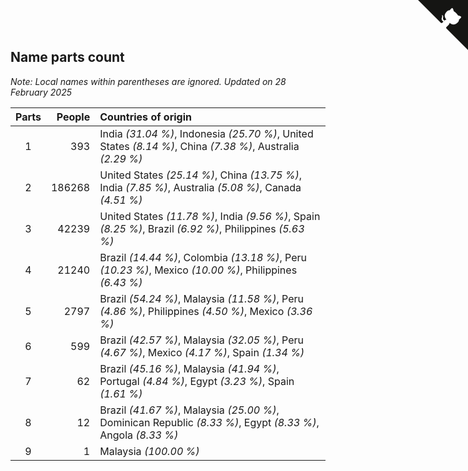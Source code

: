 ## Name parts count

*Note: Local names within parentheses are ignored.*
*Updated on 28 February 2025*

| Parts | People | Countries of origin |
| :--: | ---: | :--- |
| 1 | 393 | India *(31.04 %)*, Indonesia *(25.70 %)*, United States *(8.14 %)*, China *(7.38 %)*, Australia *(2.29 %)* |
| 2 | 186268 | United States *(25.14 %)*, China *(13.75 %)*, India *(7.85 %)*, Australia *(5.08 %)*, Canada *(4.51 %)* |
| 3 | 42239 | United States *(11.78 %)*, India *(9.56 %)*, Spain *(8.25 %)*, Brazil *(6.92 %)*, Philippines *(5.63 %)* |
| 4 | 21240 | Brazil *(14.44 %)*, Colombia *(13.18 %)*, Peru *(10.23 %)*, Mexico *(10.00 %)*, Philippines *(6.43 %)* |
| 5 | 2797 | Brazil *(54.24 %)*, Malaysia *(11.58 %)*, Peru *(4.86 %)*, Philippines *(4.50 %)*, Mexico *(3.36 %)* |
| 6 | 599 | Brazil *(42.57 %)*, Malaysia *(32.05 %)*, Peru *(4.67 %)*, Mexico *(4.17 %)*, Spain *(1.34 %)* |
| 7 | 62 | Brazil *(45.16 %)*, Malaysia *(41.94 %)*, Portugal *(4.84 %)*, Egypt *(3.23 %)*, Spain *(1.61 %)* |
| 8 | 12 | Brazil *(41.67 %)*, Malaysia *(25.00 %)*, Dominican Republic *(8.33 %)*, Egypt *(8.33 %)*, Angola *(8.33 %)* |
| 9 | 1 | Malaysia *(100.00 %)* |


<a href="https://github.com/jonatanklosko/wca_statistics" class="github-corner" aria-label="View source on Github"><svg width="80" height="80" viewBox="0 0 250 250" style="fill:#151513; color:#fff; position: absolute; top: 0; border: 0; right: 0;" aria-hidden="true"><path d="M0,0 L115,115 L130,115 L142,142 L250,250 L250,0 Z"></path><path d="M128.3,109.0 C113.8,99.7 119.0,89.6 119.0,89.6 C122.0,82.7 120.5,78.6 120.5,78.6 C119.2,72.0 123.4,76.3 123.4,76.3 C127.3,80.9 125.5,87.3 125.5,87.3 C122.9,97.6 130.6,101.9 134.4,103.2" fill="currentColor" style="transform-origin: 130px 106px;" class="octo-arm"></path><path d="M115.0,115.0 C114.9,115.1 118.7,116.5 119.8,115.4 L133.7,101.6 C136.9,99.2 139.9,98.4 142.2,98.6 C133.8,88.0 127.5,74.4 143.8,58.0 C148.5,53.4 154.0,51.2 159.7,51.0 C160.3,49.4 163.2,43.6 171.4,40.1 C171.4,40.1 176.1,42.5 178.8,56.2 C183.1,58.6 187.2,61.8 190.9,65.4 C194.5,69.0 197.7,73.2 200.1,77.6 C213.8,80.2 216.3,84.9 216.3,84.9 C212.7,93.1 206.9,96.0 205.4,96.6 C205.1,102.4 203.0,107.8 198.3,112.5 C181.9,128.9 168.3,122.5 157.7,114.1 C157.9,116.9 156.7,120.9 152.7,124.9 L141.0,136.5 C139.8,137.7 141.6,141.9 141.8,141.8 Z" fill="currentColor" class="octo-body"></path></svg></a><style>.github-corner:hover .octo-arm{animation:octocat-wave 560ms ease-in-out}@keyframes octocat-wave{0%,100%{transform:rotate(0)}20%,60%{transform:rotate(-25deg)}40%,80%{transform:rotate(10deg)}}@media (max-width:500px){.github-corner:hover .octo-arm{animation:none}.github-corner .octo-arm{animation:octocat-wave 560ms ease-in-out}}</style>
